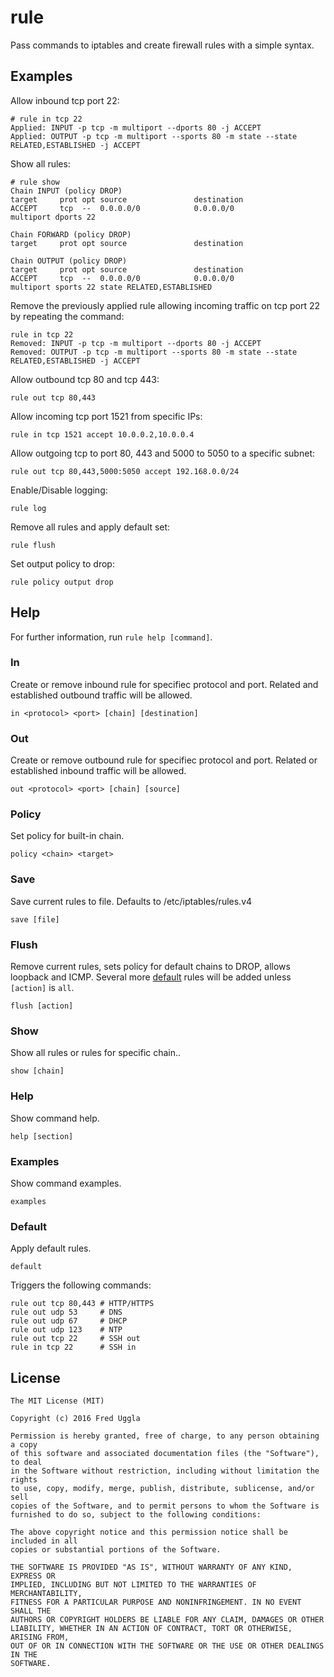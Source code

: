 # rule
Pass commands to iptables and create firewall rules with a simple syntax.

## Examples

Allow inbound tcp port 22:

    # rule in tcp 22
    Applied: INPUT -p tcp -m multiport --dports 80 -j ACCEPT
    Applied: OUTPUT -p tcp -m multiport --sports 80 -m state --state RELATED,ESTABLISHED -j ACCEPT

Show all rules:

    # rule show
    Chain INPUT (policy DROP)
    target     prot opt source               destination         
    ACCEPT     tcp  --  0.0.0.0/0            0.0.0.0/0            multiport dports 22

    Chain FORWARD (policy DROP)
    target     prot opt source               destination         

    Chain OUTPUT (policy DROP)
    target     prot opt source               destination         
    ACCEPT     tcp  --  0.0.0.0/0            0.0.0.0/0            multiport sports 22 state RELATED,ESTABLISHED


Remove the previously applied rule allowing incoming traffic on tcp port 22 by repeating the command:

    rule in tcp 22
    Removed: INPUT -p tcp -m multiport --dports 80 -j ACCEPT
    Removed: OUTPUT -p tcp -m multiport --sports 80 -m state --state RELATED,ESTABLISHED -j ACCEPT

Allow outbound tcp 80 and tcp 443:

    rule out tcp 80,443

Allow incoming tcp port 1521 from specific IPs:

    rule in tcp 1521 accept 10.0.0.2,10.0.0.4

Allow outgoing tcp to port 80, 443 and 5000 to 5050 to a specific subnet:

    rule out tcp 80,443,5000:5050 accept 192.168.0.0/24

Enable/Disable logging:

    rule log

Remove all rules and apply default set:

    rule flush
    
Set output policy to drop:

    rule policy output drop

## Help

For further information, run `rule help [command]`.

### In

Create or remove inbound rule for specifiec protocol and port. Related and established outbound traffic will be allowed.

    in <protocol> <port> [chain] [destination]

### Out

Create or remove outbound rule for specifiec protocol and port. Related or established inbound traffic will be allowed.

    out <protocol> <port> [chain] [source]

### Policy

Set policy for built-in chain.

    policy <chain> <target>

### Save

Save current rules to file. Defaults to /etc/iptables/rules.v4

    save [file]

### Flush

Remove current rules, sets policy for default chains to DROP, allows loopback and ICMP. Several more [default](#default) rules will be added unless `[action]` is `all`.

    flush [action]

### Show

Show all rules or rules for specific chain..

    show [chain]

### Help

Show command help.

    help [section]

### Examples

Show command examples.

    examples

### Default

Apply default rules.

    default

Triggers the following commands:

    rule out tcp 80,443 # HTTP/HTTPS
    rule out udp 53     # DNS
    rule out udp 67     # DHCP
    rule out udp 123    # NTP
    rule out tcp 22     # SSH out
    rule in tcp 22      # SSH in

## License

```
The MIT License (MIT)

Copyright (c) 2016 Fred Uggla

Permission is hereby granted, free of charge, to any person obtaining a copy
of this software and associated documentation files (the "Software"), to deal
in the Software without restriction, including without limitation the rights
to use, copy, modify, merge, publish, distribute, sublicense, and/or sell
copies of the Software, and to permit persons to whom the Software is
furnished to do so, subject to the following conditions:

The above copyright notice and this permission notice shall be included in all
copies or substantial portions of the Software.

THE SOFTWARE IS PROVIDED "AS IS", WITHOUT WARRANTY OF ANY KIND, EXPRESS OR
IMPLIED, INCLUDING BUT NOT LIMITED TO THE WARRANTIES OF MERCHANTABILITY,
FITNESS FOR A PARTICULAR PURPOSE AND NONINFRINGEMENT. IN NO EVENT SHALL THE
AUTHORS OR COPYRIGHT HOLDERS BE LIABLE FOR ANY CLAIM, DAMAGES OR OTHER
LIABILITY, WHETHER IN AN ACTION OF CONTRACT, TORT OR OTHERWISE, ARISING FROM,
OUT OF OR IN CONNECTION WITH THE SOFTWARE OR THE USE OR OTHER DEALINGS IN THE
SOFTWARE.
```
